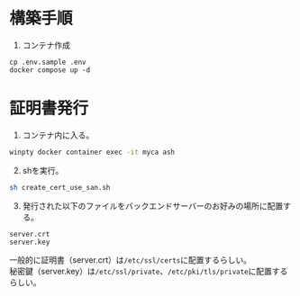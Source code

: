 # 構築手順
1. コンテナ作成
```
cp .env.sample .env
docker compose up -d
```

# 証明書発行
1. コンテナ内に入る。
```bash
winpty docker container exec -it myca ash
```

2. shを実行。
```bash
sh create_cert_use_san.sh
```

3. 発行された以下のファイルをバックエンドサーバーのお好みの場所に配置する。
```
server.crt
server.key
```
一般的に証明書（server.crt）は`/etc/ssl/certs`に配置するらしい。  
秘密鍵（server.key）は`/etc/ssl/private`、`/etc/pki/tls/private`に配置するらしい。